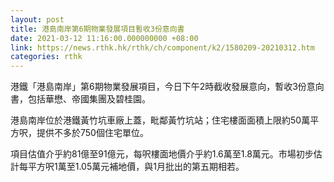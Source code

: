 ```yaml
---
layout: post
title: 港島南岸第6期物業發展項目暫收3份意向書
date: 2021-03-12 11:16:00.000000000 +08:00
link: https://news.rthk.hk/rthk/ch/component/k2/1580209-20210312.htm
categories: rthk
---
```


港鐵「港島南岸」第6期物業發展項目，今日下午2時截收發展意向，暫收3份意向書，包括華懋、帝國集團及碧桂園。

港島南岸位於港鐵黃竹坑車廠上蓋，毗鄰黃竹坑站；住宅樓面面積上限約50萬平方呎，提供不多於750個住宅單位。

項目估值介乎約81億至91億元，每呎樓面地價介乎約1.6萬至1.8萬元。市場初步估計每平方呎1萬至1.05萬元補地價，與1月批出的第五期相若。
